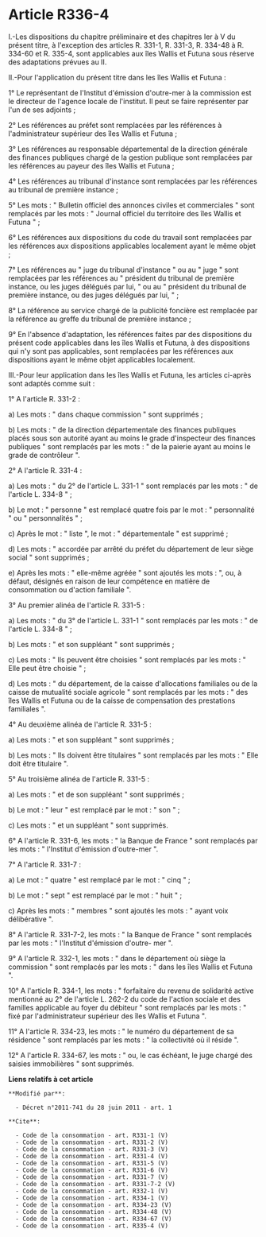 # Article R336-4

I.-Les dispositions du chapitre préliminaire et des chapitres Ier à V du présent titre, à l'exception des articles R. 331-1,
R. 331-3, R. 334-48 à R. 334-60 et R. 335-4, sont applicables aux îles Wallis et Futuna sous réserve des adaptations prévues
au II. 

II.-Pour l'application du présent titre dans les îles Wallis et Futuna : 

1° Le représentant de l'Institut d'émission d'outre-mer à la commission est le directeur de l'agence locale de l'institut. Il
peut se faire représenter par l'un de ses adjoints ; 

2° Les références au préfet sont remplacées par les références à l'administrateur supérieur des îles Wallis et Futuna ; 

3° Les références au responsable départemental de la direction générale des finances publiques chargé de la gestion publique
sont remplacées par les références au payeur des îles Wallis et Futuna ; 

4° Les références au tribunal d'instance sont remplacées par les références au tribunal de première instance ; 

5° Les mots : " Bulletin officiel des annonces civiles et commerciales " sont remplacés par les mots : " Journal officiel du
territoire des îles Wallis et Futuna " ; 

6° Les références aux dispositions du code du travail sont remplacées par les références aux dispositions applicables
localement ayant le même objet ; 

7° Les références au " juge du tribunal d'instance " ou au " juge " sont remplacées par les références au " président du
tribunal de première instance, ou les juges délégués par lui, " ou au " président du tribunal de première instance, ou des
juges délégués par lui, " ; 

8° La référence au service chargé de la publicité foncière est remplacée par la référence au greffe du tribunal de première
instance ; 

9° En l'absence d'adaptation, les références faites par des dispositions du présent code applicables dans les îles Wallis et
Futuna, à des dispositions qui n'y sont pas applicables, sont remplacées par les références aux dispositions ayant le même
objet applicables localement. 

III.-Pour leur application dans les îles Wallis et Futuna, les articles ci-après sont adaptés comme suit : 

1° A l'article R. 331-2 : 

a) Les mots : " dans chaque commission " sont supprimés ; 

b) Les mots : " de la direction départementale des finances publiques placés sous son autorité ayant au moins le grade
d'inspecteur des finances publiques " sont remplacés par les mots : " de la paierie ayant au moins le grade de contrôleur ". 

2° A l'article R. 331-4 : 

a) Les mots : " du 2° de l'article L. 331-1 " sont remplacés par les mots : " de l'article L. 334-8 " ; 

b) Le mot : " personne " est remplacé quatre fois par le mot : " personnalité " ou " personnalités " ; 

c) Après le mot : " liste ", le mot : " départementale " est supprimé ; 

d) Les mots : " accordée par arrêté du préfet du département de leur siège social " sont supprimés ; 

e) Après les mots : " elle-même agréée " sont ajoutés les mots : ", ou, à défaut, désignés en raison de leur compétence en
matière de consommation ou d'action familiale ". 

3° Au premier alinéa de l'article R. 331-5 : 

a) Les mots : " du 3° de l'article L. 331-1 " sont remplacés par les mots : " de l'article L. 334-8 " ; 

b) Les mots : " et son suppléant " sont supprimés ; 

c) Les mots : " Ils peuvent être choisies " sont remplacés par les mots : " Elle peut être choisie " ; 

d) Les mots : " du département, de la caisse d'allocations familiales ou de la caisse de mutualité sociale agricole " sont
remplacés par les mots : " des îles Wallis et Futuna ou de la caisse de compensation des prestations familiales ". 

4° Au deuxième alinéa de l'article R. 331-5 : 

a) Les mots : " et son suppléant " sont supprimés ; 

b) Les mots : " Ils doivent être titulaires " sont remplacés par les mots : " Elle doit être titulaire ". 

5° Au troisième alinéa de l'article R. 331-5 : 

a) Les mots : " et de son suppléant " sont supprimés ; 

b) Le mot : " leur " est remplacé par le mot : " son " ; 

c) Les mots : " et un suppléant " sont supprimés. 

6° A l'article R. 331-6, les mots : " la Banque de France " sont remplacés par les mots : " l'Institut d'émission d'outre-mer
". 

7° A l'article R. 331-7 : 

a) Le mot : " quatre " est remplacé par le mot : " cinq " ; 

b) Le mot : " sept " est remplacé par le mot : " huit " ; 

c) Après les mots : " membres " sont ajoutés les mots : " ayant voix délibérative ". 

8° A l'article R. 331-7-2, les mots : " la Banque de France " sont remplacés par les mots : " l'Institut d'émission d'outre-
mer ". 

9° A l'article R. 332-1, les mots : " dans le département où siège la commission " sont remplacés par les mots : " dans les
îles Wallis et Futuna ". 

10° A l'article R. 334-1, les mots : " forfaitaire du revenu de solidarité active mentionné au 2° de l'article L. 262-2 du
code de l'action sociale et des familles applicable au foyer du débiteur " sont remplacés par les mots : " fixé par
l'administrateur supérieur des îles Wallis et Futuna ". 

11° A l'article R. 334-23, les mots : " le numéro du département de sa résidence " sont remplacés par les mots : " la
collectivité où il réside ". 

12° A l'article R. 334-67, les mots : " ou, le cas échéant, le juge chargé des saisies immobilières " sont supprimés.

**Liens relatifs à cet article**

	**Modifié par**:

	  - Décret n°2011-741 du 28 juin 2011 - art. 1

	**Cite**:

	  - Code de la consommation - art. R331-1 (V)
	  - Code de la consommation - art. R331-2 (V)
	  - Code de la consommation - art. R331-3 (V)
	  - Code de la consommation - art. R331-4 (V)
	  - Code de la consommation - art. R331-5 (V)
	  - Code de la consommation - art. R331-6 (V)
	  - Code de la consommation - art. R331-7 (V)
	  - Code de la consommation - art. R331-7-2 (V)
	  - Code de la consommation - art. R332-1 (V)
	  - Code de la consommation - art. R334-1 (V)
	  - Code de la consommation - art. R334-23 (V)
	  - Code de la consommation - art. R334-48 (V)
	  - Code de la consommation - art. R334-67 (V)
	  - Code de la consommation - art. R335-4 (V)
